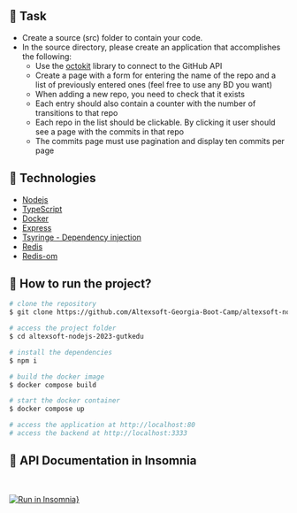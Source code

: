 ## :beginner: Task

* Create a source (src) folder to contain your code.
* In the source directory, please create an application that accomplishes the following:
  - Use the [octokit](https://github.com/octokit/octokit.js) library to connect to the GitHub API
  - Create a page with a form for entering the name of the repo and a list of previously entered ones (feel free to use any BD you want)
  - When adding a new repo, you need to check that it exists
  - Each entry should also contain a counter with the number of transitions to that repo
  - Each repo in the list should be clickable. By clicking it user should see a page with the commits in that repo
  - The commits page must use pagination and display ten commits per page


## 🚀 Technologies

- [Nodejs](https://nodejs.org/en)
- [TypeScript](https://www.typescriptlang.org/)
- [Docker](https://www.docker.com/)
- [Express](https://expressjs.com/)
- [Tsyringe - Dependency injection](https://github.com/microsoft/tsyringe)
- [Redis](https://redis.io/)
- [Redis-om](https://github.com/redis/redis-om-node)

## :dart: How to run the project?

```bash
# clone the repository
$ git clone https://github.com/Altexsoft-Georgia-Boot-Camp/altexsoft-nodejs-2023-gutkedu.git

# access the project folder
$ cd altexsoft-nodejs-2023-gutkedu

# install the dependencies
$ npm i

# build the docker image
$ docker compose build

# start the docker container
$ docker compose up

# access the application at http://localhost:80
# access the backend at http://localhost:3333
```

## :blue_book: API Documentation in Insomnia
 <br>

  [![Run in Insomnia}](https://insomnia.rest/images/run.svg)](https://insomnia.rest/run/?label=altex-soft-challenge-nodejs-2023&uri=https%3A%2F%2Fraw.githubusercontent.com%2FAltexsoft-Georgia-Boot-Camp%2Faltexsoft-nodejs-2023-gutkedu%2Fmain%2Fdocs%2Finsomnia%2Faltexsoft-challenge-api-doc.json%3Ftoken%3DGHSAT0AAAAAAB4IHFCPWEXNXL4YBGDQJDHUZAZ3UTA)